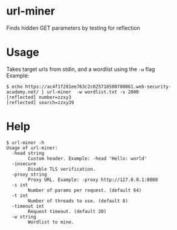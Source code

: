 # url-miner
Finds hidden GET parameters by testing for reflection  

# Usage
Takes target urls from stdin, and a wordlist using the `-w` flag  
Example:
```
$ echo https://ac4f1f281ee763c2c025718500780061.web-security-academy.net/ | url-miner  -w wordlist.txt -s 2000
[reflected] number=zzxy3
[reflected] search=zzxy39
```

# Help
```
$ url-miner -h
Usage of url-miner:
  -head string
    	Custom header. Example: -head 'Hello: world'
  -insecure
    	Disable TLS verification.
  -proxy string
    	Proxy URL. Example: -proxy http://127.0.0.1:8080
  -s int
    	Number of params per request. (default 64)
  -t int
    	Number of threads to use. (default 8)
  -timeout int
    	Request timeout. (default 20)
  -w string
    	Wordlist to mine.

```
